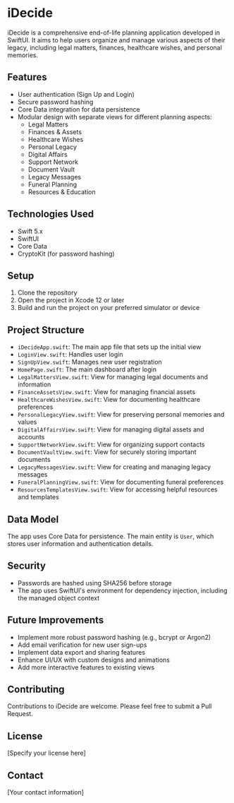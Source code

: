 # iDecide

iDecide is a comprehensive end-of-life planning application developed in SwiftUI. It aims to help users organize and manage various aspects of their legacy, including legal matters, finances, healthcare wishes, and personal memories.

## Features

- User authentication (Sign Up and Login)
- Secure password hashing
- Core Data integration for data persistence
- Modular design with separate views for different planning aspects:
  - Legal Matters
  - Finances & Assets
  - Healthcare Wishes
  - Personal Legacy
  - Digital Affairs
  - Support Network
  - Document Vault
  - Legacy Messages
  - Funeral Planning
  - Resources & Education

## Technologies Used

- Swift 5.x
- SwiftUI
- Core Data
- CryptoKit (for password hashing)

## Setup

1. Clone the repository
2. Open the project in Xcode 12 or later
3. Build and run the project on your preferred simulator or device

## Project Structure

- `iDecideApp.swift`: The main app file that sets up the initial view
- `LoginView.swift`: Handles user login
- `SignUpView.swift`: Manages new user registration
- `HomePage.swift`: The main dashboard after login
- `LegalMattersView.swift`: View for managing legal documents and information
- `FinanceAssetsView.swift`: View for managing financial assets
- `HealthcareWishesView.swift`: View for documenting healthcare preferences
- `PersonalLegacyView.swift`: View for preserving personal memories and values
- `DigitalAffairsView.swift`: View for managing digital assets and accounts
- `SupportNetworkView.swift`: View for organizing support contacts
- `DocumentVaultView.swift`: View for securely storing important documents
- `LegacyMessagesView.swift`: View for creating and managing legacy messages
- `FuneralPlanningView.swift`: View for documenting funeral preferences
- `ResourcesTemplatesView.swift`: View for accessing helpful resources and templates

## Data Model

The app uses Core Data for persistence. The main entity is `User`, which stores user information and authentication details.

## Security

- Passwords are hashed using SHA256 before storage
- The app uses SwiftUI's environment for dependency injection, including the managed object context

## Future Improvements

- Implement more robust password hashing (e.g., bcrypt or Argon2)
- Add email verification for new user sign-ups
- Implement data export and sharing features
- Enhance UI/UX with custom designs and animations
- Add more interactive features to existing views

## Contributing

Contributions to iDecide are welcome. Please feel free to submit a Pull Request.

## License

[Specify your license here]

## Contact

[Your contact information]
